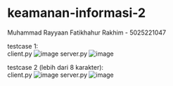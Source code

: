 # keamanan-informasi-2

Muhammad Rayyaan Fatikhahur Rakhim - 5025221047

testcase 1: <br>
client.py
![image](https://github.com/user-attachments/assets/4b7910d5-a6dc-45dc-8823-afdf58c9b674)
server.py
![image](https://github.com/user-attachments/assets/0443582e-27f7-4ca9-b39f-2af28520aae1)

testcase 2 (lebih dari 8 karakter):<br>
client.py
![image](https://github.com/user-attachments/assets/5d82b4f1-ddcf-4aa4-b812-af5f3e28bfce)
server.py
![image](https://github.com/user-attachments/assets/fe3d4579-d179-4a71-acde-48a1f0c21aeb)

